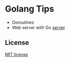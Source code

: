 # Golang Tips

* Goroutines
* Web server with Go [server](/server)

## License

[MIT license](LICENSE)